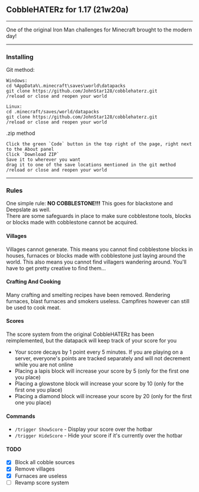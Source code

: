 ## CobbleHATERz for 1.17 (21w20a)
---
One of the original Iron Man challenges for Minecraft brought to the modern day!

---
### Installing

Git method:
```
Windows:
cd %AppData%\.minecraft\saves\world\datapacks
git clone https://github.com/JohnStar128/cobblehaterz.git
/reload or close and reopen your world

Linux:
cd .minecraft/saves/world/datapacks
git clone https://github.com/JohnStar128/cobblehaterz.git
/reload or close and reopen your world
```
.zip method
```
Click the green `Code` button in the top right of the page, right next to the About panel
Click `Download ZIP`
Save it to wherever you want
drag it to one of the save locations mentioned in the git method
/reload or close and reopen your world
```

---
### Rules
One simple rule: **NO COBBLESTONE!!!** This goes for blackstone and Deepslate as well.\
There are some safeguards in place to make sure cobblestone tools, blocks or blocks made with cobblestone cannot be acquired.

#### Villages
Villages cannot generate. This means you cannot find cobblestone blocks in houses, furnaces or blocks made with cobblestone just laying around the world. This also means you cannot find villagers wandering around. You'll have to get pretty creative to find them...

#### Crafting And Cooking
Many crafting and smelting recipes have been removed. Rendering furnaces, blast furnaces and smokers useless. Campfires however can still be used to cook meat.

#### Scores
The score system from the original CobbleHATERz has been reimplemented, but the datapack will keep track of your score for you
- Your score decays by 1 point every 5 minutes. If you are playing on a server, everyone's points are tracked separately and will not decrement while you are not online
- Placing a lapis block will increase your score by 5 (only for the first one you place)
- Placing a glowstone block will increase your score by 10 (only for the first one you place)
- Placing a diamond  block will increase your score by 20 (only for the first one you place)


#### Commands
- `/trigger ShowScore` - Display your score over the hotbar
- `/trigger HideScore` - Hide your score if it's currently over the hotbar

#### TODO
- [x] Block all cobble sources
- [x] Remove villages
- [x] Furnaces are useless
- [ ] Revamp score system